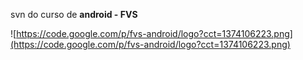 svn do curso de **android - FVS**

![https://code.google.com/p/fvs-android/logo?cct=1374106223.png](https://code.google.com/p/fvs-android/logo?cct=1374106223.png)